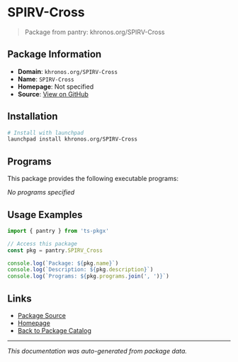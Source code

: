 # SPIRV-Cross

> Package from pantry: khronos.org/SPIRV-Cross

## Package Information

- **Domain**: `khronos.org/SPIRV-Cross`
- **Name**: `SPIRV-Cross`
- **Homepage**: Not specified
- **Source**: [View on GitHub](https://github.com/pkgxdev/pantry/tree/main/projects/khronos.org/SPIRV-Cross/package.yml)

## Installation

```bash
# Install with launchpad
launchpad install khronos.org/SPIRV-Cross
```

## Programs

This package provides the following executable programs:

*No programs specified*

## Usage Examples

```typescript
import { pantry } from 'ts-pkgx'

// Access this package
const pkg = pantry.SPIRV_Cross

console.log(`Package: ${pkg.name}`)
console.log(`Description: ${pkg.description}`)
console.log(`Programs: ${pkg.programs.join(', ')}`)
```

## Links

- [Package Source](https://github.com/pkgxdev/pantry/tree/main/projects/khronos.org/SPIRV-Cross/package.yml)
- [Homepage](#)
- [Back to Package Catalog](../package-catalog.md)

---

*This documentation was auto-generated from package data.*
